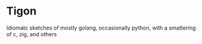 # Tigon

Idiomatc sketches of mostly golang, occasionally python, with a smattering of c, zig, and others 
